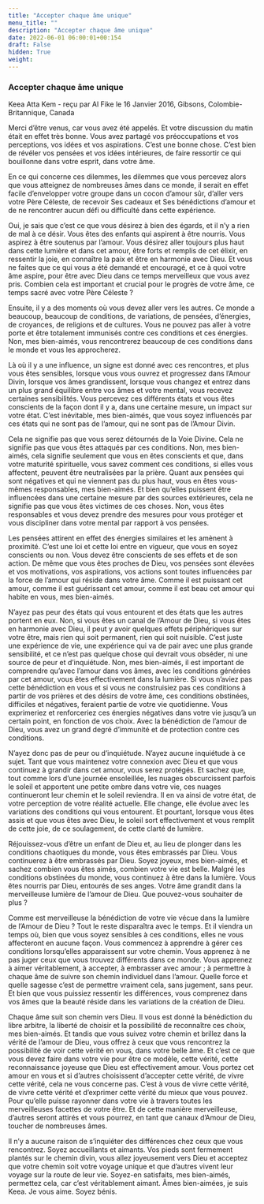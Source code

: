 ```yaml
---
title: "Accepter chaque âme unique"
menu_title: ""
description: "Accepter chaque âme unique"
date: 2022-06-01 06:00:01+00:154
draft: False
hidden: True
weight:
---
```

### Accepter chaque âme unique

Keea Atta Kem - reçu par Al Fike le 16 Janvier 2016, Gibsons, Colombie-Britannique, Canada

Merci d’être venus, car vous avez été appelés. Et votre discussion du matin était en effet très bonne. Vous avez partagé vos préoccupations et vos perceptions, vos idées et vos aspirations. C’est une bonne chose. C’est bien de révéler vos pensées et vos idées intérieures, de faire ressortir ce qui bouillonne dans votre esprit, dans votre âme. 

En ce qui concerne ces dilemmes, les dilemmes que vous percevez alors que vous atteignez de nombreuses âmes dans ce monde, il serait en effet facile d’envelopper votre groupe dans un cocon d’amour sûr, d’aller vers votre Père Céleste, de recevoir Ses cadeaux et Ses bénédictions d’amour et de ne rencontrer aucun défi ou difficulté dans cette expérience. 

Oui, je sais que c’est ce que vous désirez à bien des égards, et il n’y a rien de mal à ce désir. Vous êtes des enfants qui aspirent à être nourris. Vous aspirez à être soutenus par l’amour. Vous désirez aller toujours plus haut dans cette lumière et dans cet amour, être forts et remplis de cet élixir, en ressentir la joie, en connaître la paix et être en harmonie avec Dieu. Et vous ne faites que ce qui vous a été demandé et encouragé, et ce à quoi votre âme aspire, pour être avec Dieu dans ce temps merveilleux que vous avez pris. Combien cela est important et crucial pour le progrès de votre âme, ce temps sacré avec votre Père Céleste ? 

Ensuite, il y a des moments où vous devez aller vers les autres. Ce monde a beaucoup, beaucoup de conditions, de variations, de pensées, d’énergies, de croyances, de religions et de cultures. Vous ne pouvez pas aller à votre porte et être totalement immunisés contre ces conditions et ces énergies. Non, mes bien-aimés, vous rencontrerez beaucoup de ces conditions dans le monde et vous les approcherez.

Là où il y a une influence, un signe est donné avec ces rencontres, et plus vous êtes sensibles, lorsque vous vous ouvrez et progressez dans l’Amour Divin, lorsque vos âmes grandissent, lorsque vous changez et entrez dans un plus grand équilibre entre vos âmes et votre mental, vous recevez certaines sensibilités. Vous percevez ces différents états et vous êtes conscients de la façon dont il y a, dans une certaine mesure, un impact sur votre état. C’est inévitable, mes bien-aimés, que vous soyez influencés par ces états qui ne sont pas de l’amour, qui ne sont pas de l’Amour Divin. 

Cela ne signifie pas que vous serez détournés de la Voie Divine. Cela ne signifie pas que vous êtes attaqués par ces conditions. Non, mes bien-aimés, cela signifie seulement que vous en êtes conscients et que, dans votre maturité spirituelle, vous savez comment ces conditions, si elles vous affectent, peuvent être neutralisées par la prière. Quant aux pensées qui sont négatives et qui ne viennent pas du plus haut, vous en êtes vous-mêmes responsables, mes bien-aimés. Et bien qu’elles puissent être influencées dans une certaine mesure par des sources extérieures, cela ne signifie pas que vous êtes victimes de ces choses. Non, vous êtes responsables et vous devez prendre des mesures pour vous protéger et vous discipliner dans votre mental par rapport à vos pensées. 

Les pensées attirent en effet des énergies similaires et les amènent à proximité. C’est une loi et cette loi entre en vigueur, que vous en soyez conscients ou non. Vous devez être conscients de ses effets et de son action. De même que vous êtes proches de Dieu, vos pensées sont élevées et vos motivations, vos aspirations, vos actions sont toutes influencées par la force de l’amour qui réside dans votre âme. Comme il est puissant cet amour, comme il est guérissant cet amour, comme il est beau cet amour qui habite en vous, mes bien-aimés. 

N’ayez pas peur des états qui vous entourent et des états que les autres portent en eux. Non, si vous êtes un canal de l’Amour de Dieu, si vous êtes en harmonie avec Dieu, il peut y avoir quelques effets périphériques sur votre être, mais rien qui soit permanent, rien qui soit nuisible. C’est juste une expérience de vie, une expérience qui va de pair avec une plus grande sensibilité, et ce n’est pas quelque chose qui devrait vous obséder, ni une source de peur et d’inquiétude. Non, mes bien-aimés, il est important de comprendre qu’avec l’amour dans vos âmes, avec les conditions générées par cet amour, vous êtes effectivement dans la lumière. Si vous n’aviez pas cette bénédiction en vous et si vous ne construisiez pas ces conditions à partir de vos prières et des désirs de votre âme, ces conditions obstinées, difficiles et négatives, feraient partie de votre vie quotidienne. Vous exprimeriez et renforceriez ces énergies négatives dans votre vie jusqu’à un certain point, en fonction de vos choix. Avec la bénédiction de l’amour de Dieu, vous avez un grand degré d’immunité et de protection contre ces conditions. 

N’ayez donc pas de peur ou d’inquiétude. N’ayez aucune inquiétude à ce sujet. Tant que vous maintenez votre connexion avec Dieu et que vous continuez à grandir dans cet amour, vous serez protégés. Et sachez que, tout comme lors d’une journée ensoleillée, les nuages obscurcissent parfois le soleil et apportent une petite ombre dans votre vie, ces nuages continueront leur chemin et le soleil reviendra. Il en va ainsi de votre état, de votre perception de votre réalité actuelle. Elle change, elle évolue avec les variations des conditions qui vous entourent. Et pourtant, lorsque vous êtes assis et que vous êtes avec Dieu, le soleil sort effectivement et vous remplit de cette joie, de ce soulagement, de cette clarté de lumière. 

Réjouissez-vous d’être un enfant de Dieu et, au lieu de plonger dans les conditions chaotiques du monde, vous êtes embrassés par Dieu. Vous continuerez à être embrassés par Dieu. Soyez joyeux, mes bien-aimés, et sachez combien vous êtes aimés, combien votre vie est belle. Malgré les conditions obstinées du monde, vous continuez à être dans la lumière. Vous êtes nourris par Dieu, entourés de ses anges. Votre âme grandit dans la merveilleuse lumière de l’amour de Dieu. Que pouvez-vous souhaiter de plus ?

Comme est merveilleuse la bénédiction de votre vie vécue dans la lumière de l’Amour de Dieu ? Tout le reste disparaîtra avec le temps. Et il viendra un temps où, bien que vous soyez sensibles à ces conditions, elles ne vous affecteront en aucune façon. Vous commencez à apprendre à gérer ces conditions lorsqu’elles apparaissent sur votre chemin. Vous apprenez à ne pas juger ceux que vous trouvez différents dans ce monde. Vous apprenez à aimer véritablement, à accepter, à embrasser avec amour ; à permettre à chaque âme de suivre son chemin individuel dans l’amour. Quelle force et quelle sagesse c’est de permettre vraiment cela, sans jugement, sans peur. Et bien que vous puissiez ressentir les différences, vous comprenez dans vos âmes que la beauté réside dans les variations de la création de Dieu. 

Chaque âme suit son chemin vers Dieu. Il vous est donné la bénédiction du libre arbitre, la liberté de choisir et la possibilité de reconnaître ces choix, mes bien-aimés. Et tandis que vous suivez votre chemin et brillez dans la vérité de l’amour de Dieu, vous offrez à ceux que vous rencontrez la possibilité de voir cette vérité en vous, dans votre belle âme. Et c’est ce que vous devez faire dans votre vie pour être ce modèle, cette vérité, cette reconnaissance joyeuse que Dieu est effectivement amour. Vous portez cet amour en vous et si d’autres choisissent d’accepter cette vérité, de vivre cette vérité, cela ne vous concerne pas. C’est à vous de vivre cette vérité, de vivre cette vérité et d’exprimer cette vérité du mieux que vous pouvez. Pour qu’elle puisse rayonner dans votre vie à travers toutes les merveilleuses facettes de votre être. Et de cette manière merveilleuse, d’autres seront attirés et vous pourrez, en tant que canaux d’Amour de Dieu, toucher de nombreuses âmes. 

Il n’y a aucune raison de s’inquiéter des différences chez ceux que vous rencontrez. Soyez accueillants et aimants. Vos pieds sont fermement plantés sur le chemin divin, vous allez joyeusement vers Dieu et acceptez que votre chemin soit votre voyage unique et que d’autres vivent leur voyage sur la route de leur vie. Soyez-en satisfaits, mes bien-aimés, permettez cela, car c’est véritablement aimant. Âmes bien-aimées, je suis Keea. Je vous aime. Soyez bénis. 



